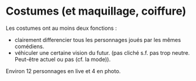 # Costumes (et maquillage, coiffure)

Les costumes ont au moins deux fonctions :
- clairement differencier tous les personnages joués par les mêmes comédiens.
- véhiculer une certaine vision du futur. (pas cliché s.f. pas trop neutre. Peut-être actuel ou pas (cf. la mode)).

Environ 12 personnages en live et 4 en photo.
